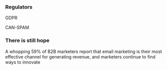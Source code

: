 ### Regulators

<span style="text-align:left">
  <span class="fragment">GDPR</span>

  <span class="fragment">CAN-SPAM</span>
</span>

### There is still hope

<span style="text-align:left">
  <span class="fragment">A whopping 59% of B2B marketers report that email marketing is their most effective channel for generating revenue, and marketers continue to find ways to innovate</span>
</span>
